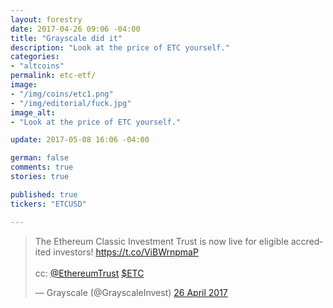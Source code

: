 ```yaml
---
layout: forestry
date: 2017-04-26 09:06 -04:00
title: "Grayscale did it"
description: "Look at the price of ETC yourself."
categories:
- "altcoins"
permalink: etc-etf/
image:
- "/img/coins/etc1.png"
- "/img/editorial/fuck.jpg"
image_alt:
- "Look at the price of ETC yourself."

update: 2017-05-08 16:06 -04:00

german: false
comments: true
stories: true

published: true
tickers: "ETCUSD"

---
```


<blockquote class="twitter-tweet" data-lang="en-gb"><p lang="en" dir="ltr">The Ethereum Classic Investment Trust is now live for eligible accredited investors! <a href="https://t.co/ViBWrnpmaP">https://t.co/ViBWrnpmaP</a><br><br>cc: <a href="https://twitter.com/EthereumTrust">@EthereumTrust</a> <a href="https://twitter.com/search?q=%24ETC&amp;src=ctag">$ETC</a></p>&mdash; Grayscale (@GrayscaleInvest) <a href="https://twitter.com/GrayscaleInvest/status/857217741161459715">26 April 2017</a></blockquote>
